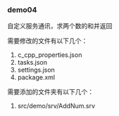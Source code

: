 ### demo04
自定义服务通讯，求两个数的和并返回

需要修改的文件有以下几个：
1.  c_cpp_properties.json
2. tasks.json
3. settings.json
4. package.xml

需要添加的文件夹有以下几个：
1. src/demo/srv/AddNum.srv